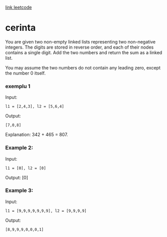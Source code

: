 [link leetcode](https://leetcode.com/problems/add-two-numbers/description/)


# cerinta 
You are given two non-empty linked lists representing two non-negative integers. The digits are stored in reverse order, and each of their nodes contains a single digit. Add the two numbers and return the sum as a linked list.

You may assume the two numbers do not contain any leading zero, except the number 0 itself.

### exemplu 1
Input: 
```
l1 = [2,4,3], l2 = [5,6,4]
```
Output: 
```
[7,0,8]
```
Explanation: 342 + 465 = 807.
### Example 2:

Input: 
```
l1 = [0], l2 = [0]
```
Output: [0]
### Example 3:

Input: 
```
l1 = [9,9,9,9,9,9,9], l2 = [9,9,9,9]
```
Output: 
```
[8,9,9,9,0,0,0,1]
```
